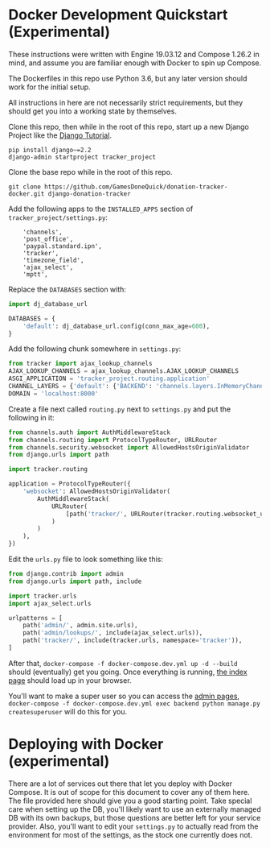 # Docker Development Quickstart (Experimental)

These instructions were written with Engine 19.03.12 and Compose 1.26.2 in mind, and assume you are familiar enough
with Docker to spin up Compose. 

The Dockerfiles in this repo use Python 3.6, but any later version should work for the initial setup.

All instructions in here are not necessarily strict requirements, but they should get you into a working state by
themselves.

Clone this repo, then while in the root of this repo, start up a new Django Project like the [Django Tutorial](https://docs.djangoproject.com/en/2.2/intro/tutorial01/).

```
pip install django~=2.2
django-admin startproject tracker_project
```

Clone the base repo while in the root of this repo.

```
git clone https://github.com/GamesDoneQuick/donation-tracker-docker.git django-donation-tracker
```

Add the following apps to the `INSTALLED_APPS` section of `tracker_project/settings.py`:

```
    'channels',
    'post_office',
    'paypal.standard.ipn',
    'tracker',
    'timezone_field',
    'ajax_select',
    'mptt',
```

Replace the `DATABASES` section with:

```python
import dj_database_url

DATABASES = {
    'default': dj_database_url.config(conn_max_age=600),
}
```

Add the following chunk somewhere in `settings.py`:

```python
from tracker import ajax_lookup_channels
AJAX_LOOKUP_CHANNELS = ajax_lookup_channels.AJAX_LOOKUP_CHANNELS
ASGI_APPLICATION = 'tracker_project.routing.application'
CHANNEL_LAYERS = {'default': {'BACKEND': 'channels.layers.InMemoryChannelLayer'}}
DOMAIN = 'localhost:8000'
```

Create a file next called `routing.py` next to `settings.py` and put the following in it:

```python
from channels.auth import AuthMiddlewareStack
from channels.routing import ProtocolTypeRouter, URLRouter
from channels.security.websocket import AllowedHostsOriginValidator
from django.urls import path

import tracker.routing

application = ProtocolTypeRouter({
    'websocket': AllowedHostsOriginValidator(
        AuthMiddlewareStack(
            URLRouter(
                [path('tracker/', URLRouter(tracker.routing.websocket_urlpatterns))]
            )
        )
    ),
})
```

Edit the `urls.py` file to look something like this:

```python
from django.contrib import admin
from django.urls import path, include

import tracker.urls
import ajax_select.urls

urlpatterns = [
    path('admin/', admin.site.urls),
    path('admin/lookups/', include(ajax_select.urls)),
    path('tracker/', include(tracker.urls, namespace='tracker')),
]
```

After that, `docker-compose -f docker-compose.dev.yml up -d --build` should (eventually) get you going. Once everything
is running, [the index page](http://localhost:8000/tracker/) should load up in your browser.

You'll want to make a super user so you can access the [admin pages](http://localhost:8000/admin/), 
`docker-compose -f docker-compose.dev.yml exec backend python manage.py createsuperuser` will do this for you.

# Deploying with Docker (experimental)

There are a lot of services out there that let you deploy with Docker Compose. It is out of scope for this document to
cover any of them here. The file provided here should give you a good starting point. Take special care when setting up
the DB, you'll likely want to use an externally managed DB with its own backups, but those questions are better left for
your service provider. Also, you'll want to edit your `settings.py` to actually read from the environment for most of
the settings, as the stock one currently does not.

